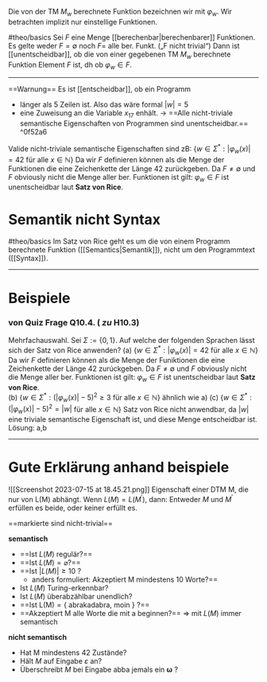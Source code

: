 Die von der TM $M_w$ berechnete Funktion bezeichnen wir mit $\varphi_w$. 
Wir betrachten implizit nur einstellige Funktionen.

#theo/basics 
Sei $F$ eine Menge [[berechenbar|berechenbarer]] Funktionen.
Es gelte weder $F=\emptyset$ noch $F=$ alle ber. Funkt. („F nicht trivial“) 
Dann ist [[unentscheidbar]], ob die von einer gegebenen TM $M_w$ berechnete Funktion Element $F$ ist, dh ob $\varphi_w \in F$.
____
==Warnung==
Es ist [[entscheidbar]], ob ein Programm
- länger als 5 Zeilen ist. Also das wäre formal $|w|=5$ 
- eine Zuweisung an die Variable $x_{17}$ enhält.
-> ==Alle nicht-triviale semantische Eigenschaften von Programmen sind unentscheidbar.== ^0f52a6

Valide nicht-triviale semantische Eigenschaften sind zB:
$\left\{w \in \Sigma^*:\left|\varphi_w(x)\right|=42\right.$ für alle $\left.x \in \mathbb{N}\right\}$
	Da wir $F$ definieren können als die Menge der Funktionen die eine Zeichenkette der Länge 42 zurückgeben.
	Da $F \not = \emptyset$  und $F$ obviously nicht die Menge aller ber. Funktionen ist gilt:
	$\varphi_{w}\in F$ ist unentscheidbar laut **Satz von Rice**.  

# Semantik nicht Syntax
#theo/basics 
Im Satz von Rice geht es um die von einem Programm berechnete Funktion ([[Semantics|Semantik]]), nicht um den Programmtext ([[Syntax]]).


_____
# Beispiele
### von Quiz Frage Q10.4. ( $z u$ H10.3)
Mehrfachauswahl. Sei $\Sigma:=\{0,1\}$. Auf welche der folgenden Sprachen lässt sich der Satz von Rice anwenden?
(a) $\left\{w \in \Sigma^*:\left|\varphi_w(x)\right|=42\right.$ für alle $\left.x \in \mathbb{N}\right\}$
	Da wir $F$ definieren können als die Menge der Funiktionen die eine Zeichenkette der Länge 42 zurúckgeben.
	Da $F \not = \emptyset$  und $F$ obviously nicht die Menge aller ber. Funktionen ist gilt:
	$\varphi_{w}\in F$ ist unentscheidbar laut **Satz von Rice**.  
(b) $\left\{w \in \Sigma^*:\left(\left|\varphi_w(x)\right|-5\right)^2 \geq 3\right.$ für alle $\left.x \in \mathbb{N}\right\}$
	ähnlich wie a)
(c) $\left\{w \in \Sigma^*:\left(\left|\varphi_w(x)\right|-5\right)^2=|w|\right.$ für alle $\left.x \in \mathbb{N}\right\}$
	Satz von Rice nicht anwendbar, da $|w|$ eine triviale semantische Eigenschaft ist, und diese Menge entscheidbar ist.
Lösung:
	a,b






______
# Gute Erklärung anhand beispiele
![[Screenshot 2023-07-15 at 18.45.21.png]]
Eigenschaft einer DTM M, die nur von L(M) abhängt.
Wenn $L(M)=L\left(M^{\prime}\right)$, dann:
Entweder $M$ und $M^{\prime}$ erfüllen es beide, oder keiner erfüllt es.

==markierte sind nicht-trivial==

**semantisch**
- ==Ist $L(M)$ regulär?==
- ==Ist $L(M)=\varnothing ?$==
- ==Ist $|L(M)| \geq 10$ ?
	- anders formuliert: Akzeptiert M mindestens 10 Worte?==
- Ist $L(M)$ Turing-erkennbar?
- Ist $L(M)$ überabzählbar unendlich?
- ==Ist $\mathrm{L}(\mathrm{M})=\{$ abrakadabra, moin $\}$ ?==
- ==Akzeptiert $\mathrm{M}$ alle Worte die mit a beginnen?==
=> mit $L(M)$ immer semantisch 

**nicht semantisch**
- Hat M mindestens 42 Zustände?
- Hält $M$ auf Eingabe $\varepsilon$ an?
- Überschreibt $M$ bei Eingabe abba jemals ein $\boldsymbol{\omega}$ ?


